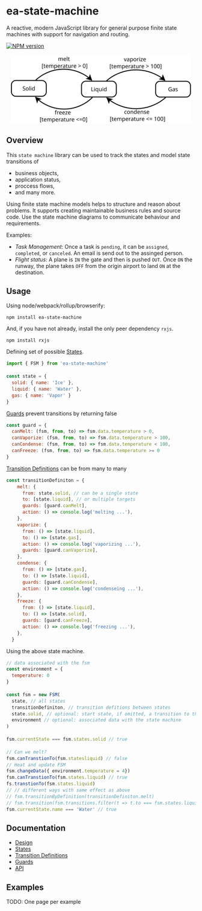 # ea-state-machine 

A reactive, modern JavaScript library for general purpose finite state machines with support for navigation and routing.

[![NPM version](https://img.shields.io/npm/v/ea-state-machine.svg)](https://www.npmjs.org/package/@eamode/state-machine)

<p align="center">
  <img src="./doc/statemachine-matter.svg" width="480px">
</p>

## Overview

This `state machine` library can be used to track the states and model state transitions of 
  - business objects,
  - application status,
  - proccess flows,
  - and many more.

Using finite state machine models helps to structure and reason about problems. It supports creating maintainable business rules and source code.
Use the state machine diagrams to communicate behaviour and requirements.

Examples:
  - *Task Management*: Once a task is `pending`, it can be `assigned`, `completed`, or `canceled`. An email is send out to the assinged person.
  - *Flight status*: A plane is `IN` the gate and then is pushed `OUT`. Once `ON` the runway, the plane takes `OFF` from the origin airport to land `ON` at the destination.

## Usage

Using node/webpack/rollup/browserify:

```shell
npm install ea-state-machine
```
And, if you have not already, install the only peer dependency `rxjs`.

```shell
npm install rxjs
```

Defining set of possible [States](doc/documentation.md#states).

```js
import { FSM } from 'ea-state-machine'

const state = {
  solid: { name: 'Ice' },
  liquid: { name: 'Water' },
  gas: { name: 'Vapor' }
}
```
[Guards](doc/documentation.md#guards) prevent transitions by returning false
```javascript
const guard = {
  canMelt: (fsm, from, to) => fsm.data.temperature > 0,
  canVaporize: (fsm, from, to) => fsm.data.temperature > 100,
  canCondense: (fsm, from, to) => fsm.data.temperature < 100,
  canFreeze: (fsm, from, to) => fsm.data.temperature >= 0
}
```
[Transition Definitions](doc/documentation.md#transitions) can be from many to many
```javascript
const transitionDefiniton = {
    melt: {
      from: state.solid, // can be a single state
      to: [state.liquid], // or multiple targets 
      guards: [guard.canMelt],
      action: () => console.log('melting ...'),
    },
    vaporize: {
      from: () => [state.liquid],
      to: () => [state.gas],
      action: () => console.log('vaporizing ...'),
      guards: [guard.canVaporize],
    },
    condense: {
      from: () => [state.gas],
      to: () => [state.liquid],
      guards: [guard.canCondense],
      action: () => console.log('condenseing ...'),
    },
    freeze: {
      from: () => [state.liquid],
      to: () => [state.solid],
      guards: [guard.canFreeze],
      action: () => console.log('freezing ...'),
    },
  }
```
Using the above state machine.
```js
// data associated with the fsm
const environment = { 
  temperature: 0 
}

const fsm = new FSM(
  state, // all states
  transitionDefiniton, // transition defitions between states
  state.solid, // optional: start state, if omitted, a transition to the first state needs to happen
  environment // optional: associated data with the state machine
)

fsm.currentState === fsm.states.solid // true

// Can we melt?
fsm.canTranstionTo(fsm.statesliquid) // false
// Heat and update FSM 
fsm.changeData({ environment.temperature = 4})
fsm.canTranstionTo(fsm.states.liquid) // true
fs.transtionTo(fsm.states.liquid)
// // different ways with same effect as above
// fsm.transitionByDefinition(transitionDefiniton.melt)
// fsm.transition(fsm.transitions.filter(t => t.to === fsm.states.liquid))
fsm.currentState.name === 'Water' // true
```

## Documentation

 - [Design](doc/documentation.md#design)
 - [States](doc/documentation.md#states)
 - [Transition Definitions](doc/documentation.md#transitions)
 - [Guards](doc/documentation.md#guards)
 - [API](http://ea-state-machine.eascientific.com/)

## Examples
TODO: One page per example


